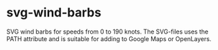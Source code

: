 # svg-wind-barbs
SVG wind barbs for speeds from 0 to 190 knots. The SVG-files uses the PATH attribute and is suitable for adding to Google Maps or OpenLayers.
